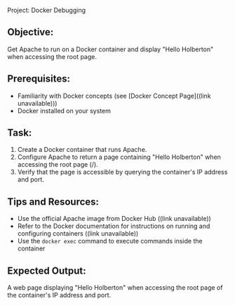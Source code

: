 Project: Docker Debugging
## Objective:
Get Apache to run on a Docker container and display "Hello Holberton" when accessing the root page.

## Prerequisites:
- Familiarity with Docker concepts (see [Docker Concept Page]((link unavailable)))
- Docker installed on your system

## Task:
1. Create a Docker container that runs Apache.
2. Configure Apache to return a page containing "Hello Holberton" when accessing the root page (/).
3. Verify that the page is accessible by querying the container's IP address and port.

## Tips and Resources:
- Use the official Apache image from Docker Hub ((link unavailable))
- Refer to the Docker documentation for instructions on running and configuring containers ((link unavailable))
- Use the `docker exec` command to execute commands inside the container

## Expected Output:
A web page displaying "Hello Holberton" when accessing the root page of the container's IP address and port.